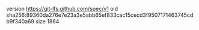 version https://git-lfs.github.com/spec/v1
oid sha256:89360da276e7e23a3e5abb65ef833cac15cecd3f9507171463745cdb9f340a69
size 1864
